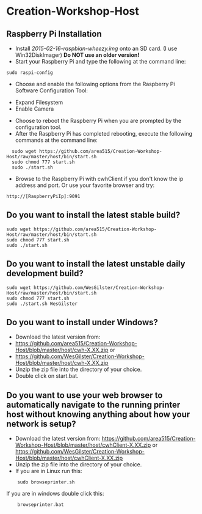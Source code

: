 Creation-Workshop-Host
======================

Raspberry Pi Installation
-------------------------
- Install _2015-02-16-raspbian-wheezy.img_ onto an SD card. (I use Win32DiskImager) **Do NOT use an older version!**
- Start your Raspberry Pi and type the following at the command line:
```
sudo raspi-config
```
- Choose and enable the following options from the Raspberry Pi Software Configuration Tool:
 * Expand Filesystem
 * Enable Camera
- Choose to reboot the Raspberry Pi when you are prompted by the configuration tool.
- After the Raspberry Pi has completed rebooting, execute the following commands at the command line:
```
  sudo wget https://github.com/area515/Creation-Workshop-Host/raw/master/host/bin/start.sh
  sudo chmod 777 start.sh
  sudo ./start.sh
```
- Browse to the Raspberry Pi with cwhClient if you don't know the ip address and port. Or use your favorite browser and try:
```
http://[RaspberryPiIp]:9091
```

Do you want to install the latest stable build?
-------------------------------------------------------------------------------
```
sudo wget https://github.com/area515/Creation-Workshop-Host/raw/master/host/bin/start.sh
sudo chmod 777 start.sh
sudo ./start.sh
```

Do you want to install the latest unstable daily development build?
-------------------------------------------------------------------------------
```
sudo wget https://github.com/WesGilster/Creation-Workshop-Host/raw/master/host/bin/start.sh
sudo chmod 777 start.sh
sudo ./start.sh WesGilster
```

Do you want to install under Windows?
------------------------------------------
* Download the latest version from: 
* https://github.com/area515/Creation-Workshop-Host/blob/master/host/cwh-X.XX.zip
 or
* https://github.com/WesGilster/Creation-Workshop-Host/blob/master/host/cwh-X.XX.zip
* Unzip the zip file into the directory of your choice.
* Double click on start.bat.

Do you want to use your web browser to automatically navigate to the running printer host without knowing anything about how your network is setup?
----------------------------------------------------------------------
* Download the latest version from:
https://github.com/area515/Creation-Workshop-Host/blob/master/host/cwhClient-X.XX.zip
 or
https://github.com/WesGilster/Creation-Workshop-Host/blob/master/host/cwhClient-X.XX.zip
* Unzip the zip file into the directory of your choice.
* If you are in Linux run this:
````````
	sudo browseprinter.sh
````````
If you are in windows double click this:
````````
	browseprinter.bat
````````
